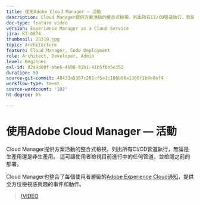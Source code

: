 ```yaml
---
title: 使用Adobe Cloud Manager — 活動
description: Cloud Manager提供方案活動的整合式檢視，列出所有CI/CD管道執行，無論是生產用還是非生產用。 這可讓使用者檢視目前進行中的任何管道，並檢閱之前的部署。
doc-type: feature video
version: Experience Manager as a Cloud Service
jira: KT-6874
thumbnail: 26319.jpg
topic: Architecture
feature: Cloud Manager, Code Deployment
role: Architect, Developer, Admin
level: Beginner
exl-id: 82a9d00f-abe6-4600-92b1-41b5f0b5e352
duration: 50
source-git-commit: 48433a5367c281cf5a1c106b08a1306f1b0e8ef4
workflow-type: tm+mt
source-wordcount: '102'
ht-degree: 0%

---
```


# 使用Adobe Cloud Manager — 活動

Cloud Manager提供方案活動的整合式檢視，列出所有CI/CD管道執行，無論是生產用還是非生產用。 這可讓使用者檢視目前進行中的任何管道，並檢閱之前的部署。

Cloud Manager也整合了每個使用者層級的[Adobe Experience Cloud通知](https://experienceleague.adobe.com/docs/experience-manager-cloud-manager/using/how-to-use/notifications.html?lang=zh-Hant)，提供全方位檢視感興趣的事件和動作。

>[!VIDEO](https://video.tv.adobe.com/v/26319?quality=12&learn=on)
